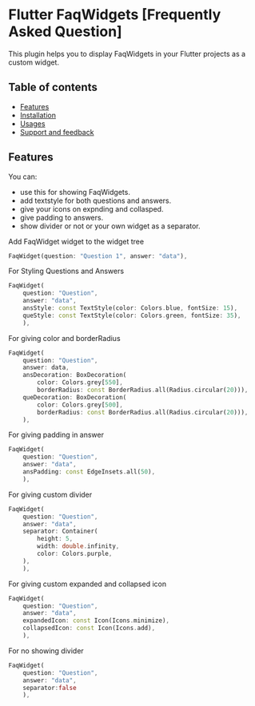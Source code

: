 # Flutter FaqWidgets [Frequently Asked Question]

This plugin helps you to display FaqWidgets in your Flutter projects as a custom widget.

## Table of contents

- [Features](#features)
- [Installation](#installation)
- [Usages](#usages)
- [Support and feedback](#support-and-feedback)


## Features

You can:
*  use this for showing FaqWidgets.
*  add textstyle for both questions and answers.
*  give your icons on expnding and collasped.
*  give padding to answers.
*  show divider or not or your own widget as a separator.


Add FaqWidget widget to the widget tree

```dart
FaqWidget(question: "Question 1", answer: "data"),
```

For Styling Questions and Answers

```dart
FaqWidget(
    question: "Question",
    answer: "data",
    ansStyle: const TextStyle(color: Colors.blue, fontSize: 15),
    queStyle: const TextStyle(color: Colors.green, fontSize: 35),
    ),
```

For giving color and borderRadius

```dart
FaqWidget(
    question: "Question",
    answer: data,
    ansDecoration: BoxDecoration(
        color: Colors.grey[550],
        borderRadius: const BorderRadius.all(Radius.circular(20))),
    queDecoration: BoxDecoration(
        color: Colors.grey[500],
        borderRadius: const BorderRadius.all(Radius.circular(20))),
    ),
```

For giving padding in answer

```dart
FaqWidget(
    question: "Question",
    answer: "data",
    ansPadding: const EdgeInsets.all(50),
    ),
```

For giving custom divider

```dart
FaqWidget(
    question: "Question",
    answer: "data",
    separator: Container(
        height: 5,
        width: double.infinity,
        color: Colors.purple,
    ),
    ),
```

For giving custom expanded and collapsed icon

```dart
FaqWidget(
    question: "Question",
    answer: "data",
    expandedIcon: const Icon(Icons.minimize),
    collapsedIcon: const Icon(Icons.add),
    ),
```

For no showing divider

```dart
FaqWidget(
    question: "Question",
    answer: "data",
    separator:false
    ),
```